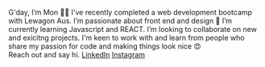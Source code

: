 G'day, I’m Mon 👋🏽
I've recently completed a web development bootcamp with Lewagon Aus. 
I’m passionate about front end and design 🎨
I’m currently learning Javascript and REACT.
I’m looking to collaborate on new and exicitng projects. I'm keen to work with and learn from people who share my passion for code and making things look nice 😍  
Reach out and say hi.
[LinkedIn](https://www.linkedin.com/in/monika-zuscak/)
[Instagram](https://www.instagram.com/)




<!---
MonikaZusn/MonikaZusn is a ✨ special ✨ repository because its `README.md` (this file) appears on your GitHub profile.
You can click the Preview link to take a look at your changes.
--->
